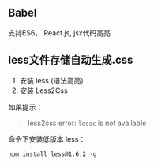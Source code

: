 ## Babel

支持ES6， React.js, jsx代码高亮

## less文件存储自动生成.css

1. 安装 less (语法高亮)
2. 安装 Less2Css

如果提示：
>less2css error: `lessc` is not available


命令下安装低版本 less：
```
npm install less@1.6.2 -g
```
